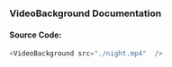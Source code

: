 ### VideoBackground Documentation

#### Source Code:
```js
<VideoBackground src="./night.mp4"  />
```
<br />